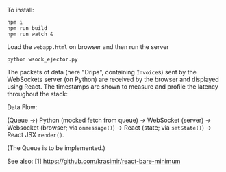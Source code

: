 To install:
```
npm i
npm run build
npm run watch &
```
Load the `webapp.html` on browser and then run the server
```
python wsock_ejector.py
```

The packets of data (here "Drips", containing `Invoice`s) sent by the WebSockets server (on Python) are received by the browser and displayed using React. The timestamps are shown to measure and profile the latency throughout the stack:

Data Flow:

(Queue →)
Python (mocked fetch from queue) &rarr;
WebSocket (server) &rarr;
Websocket (browser; via `onmessage()`) &rarr;
React (state; via `setState()`) &rarr;
React JSX `render()`.

(The Queue is to be implemented.)

See also:
[1] https://github.com/krasimir/react-bare-minimum
